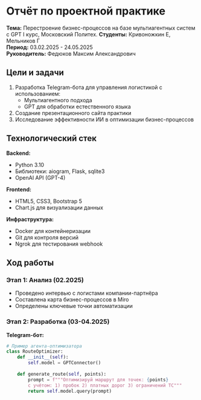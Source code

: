 # Отчёт по проектной практике
**Тема:** Перестроение бизнес-процессов на базе мультиагентных систем с GPT I курс, Московский Политех.
**Студенты:** Кривоножкин Е, Мельников Г  
**Период:** 03.02.2025 - 24.05.2025  
**Руководитель:** Федюков Максим Александрович  

##  Цели и задачи
1. Разработка Telegram-бота для управления логистикой с использованием:
   - Мультиагентного подхода
   - GPT для обработки естественного языка
2. Создание презентационного сайта практики
3. Исследование эффективности ИИ в оптимизации бизнес-процессов

##  Технологический стек
**Backend:**
- Python 3.10
- Библиотеки: aiogram, Flask, sqlite3
- OpenAI API (GPT-4)

**Frontend:**
- HTML5, CSS3, Bootstrap 5
- Chart.js для визуализации данных

**Инфраструктура:**
- Docker для контейнеризации
- Git для контроля версий
- Ngrok для тестирования webhook

##  Ход работы
### Этап 1: Анализ (02.2025)
- Проведено интервью с логистами компании-партнёра
- Составлена карта бизнес-процессов в Miro
- Определены ключевые точки автоматизации

### Этап 2: Разработка (03-04.2025)
**Telegram-бот:**
```python
# Пример агента-оптимизатора
class RouteOptimizer:
    def __init__(self):
        self.model = GPTConnector()
    
    def generate_route(self, points):
        prompt = f"""Оптимизируй маршрут для точек: {points} 
        с учётом: 1) пробок 2) платных дорог 3) ограничений ТС"""
        return self.model.query(prompt)
